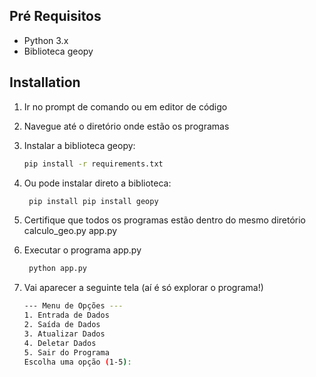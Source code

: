 ## Pré Requisitos

- Python 3.x
- Biblioteca geopy

## Installation

1. Ir no prompt de comando ou em editor de código
2. Navegue até o diretório onde estão os programas 
3. Instalar a biblioteca geopy:
    ```sh
    pip install -r requirements.txt
    ```

4. Ou pode instalar direto a biblioteca:
   ```sh
    pip install pip install geopy
    ```

5. Certifique que todos os programas estão dentro do mesmo diretório
   calculo_geo.py
   app.py
   
6. Executar o programa app.py
   ```sh
    python app.py
    ```

7. Vai aparecer a seguinte tela (aí é só explorar o programa!)
      ```sh
    --- Menu de Opções ---
    1. Entrada de Dados
    2. Saída de Dados
    3. Atualizar Dados
    4. Deletar Dados
    5. Sair do Programa
    Escolha uma opção (1-5): 
    ```


